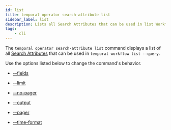 ```yaml
---
id: list
title: temporal operator search-attribute list
sidebar_label: list
description: Lists all Search Attributes that can be used in list Workflow Queries.
tags:
    - cli
---
```


The `temporal operator search-attribute list` command displays a list of all [Search Attributes](/concepts/what-is-a-search-attribute) that can be used in `temporal workflow list --query`.

Use the options listed below to change the command's behavior.

- [--fields](/cli/cmd-options/fields)

- [--limit](/cli/cmd-options/limit)

- [--no-pager](/cli/cmd-options/no-pager)

- [--output](/cli/cmd-options/output)

- [--pager](/cli/cmd-options/pager)

- [--time-format](/cli/cmd-options/time-format)
